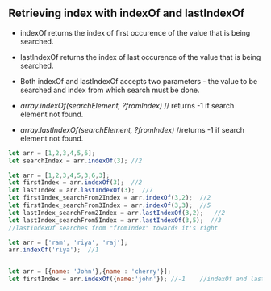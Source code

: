 ## Retrieving index with indexOf and lastIndexOf

- indexOf returns the index of first occurence of the value that is being searched.

- lastIndexOf returns the index of last occurence of the value that is being searched.

- Both indexOf and lastIndexOf accepts two parameters -  the value to be searched and index from which search must be done.

- *array.indexOf(searchElement, ?fromIndex)*   // returns -1 if search element not found.

- *array.lastIndexOf(searchElement, ?fromIndex)*  //returns -1 if search element not found.

```js
let arr = [1,2,3,4,5,6];
let searchIndex = arr.indexOf(3); //2

let arr = [1,2,3,4,5,3,6,3];
let firstIndex = arr.indexOf(3);  //2
let lastIndex = arr.lastIndexOf(3);  //7
let firstIndex_searchFrom2Index = arr.indexOf(3,2);  //2
let firstIndex_searchFrom3Index = arr.indexOf(3,3);  //5
let lastIndex_searchFrom2Index = arr.lastIndexOf(3,2);   //2
let lastIndex_searchFrom5Index = arr.lastIndexOf(3,5);  //3    
//lastIndexOf searches from "fromIndex" towards it's right

let arr = ['ram', 'riya', 'raj'];
arr.indexOf('riya');  //1


let arr = [{name: 'John'},{name : 'cherry'}];
let firstIndex = arr.indexOf({name:'john'}); //-1    //indexOf and lastIndexOf works only on primitives not on refernce type elements.
```

